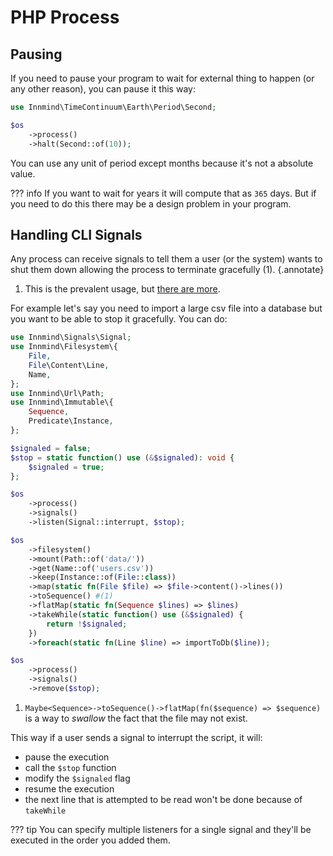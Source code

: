 # PHP Process

## Pausing

If you need to pause your program to wait for external thing to happen (or any other reason), you can pause it this way:

```php
use Innmind\TimeContinuum\Earth\Period\Second;

$os
    ->process()
    ->halt(Second::of(10));
```

You can use any unit of period except months because it's not a absolute value.

??? info
    If you want to wait for years it will compute that as `365` days. But if you need to do this there may be a design problem in your program.

## Handling CLI Signals

Any process can receive signals to tell them a user (or the system) wants to shut them down allowing the process to terminate gracefully (1).
{.annotate}

1. This is the prevalent usage, but [there are more](https://en.wikipedia.org/wiki/Signal_(IPC)).

For example let's say you need to import a large csv file into a database but you want to be able to stop it gracefully. You can do:

```php hl_lines="13 15 18-21 31-33"
use Innmind\Signals\Signal;
use Innmind\Filesystem\{
    File,
    File\Content\Line,
    Name,
};
use Innmind\Url\Path;
use Innmind\Immutable\{
    Sequence,
    Predicate\Instance,
};

$signaled = false;
$stop = static function() use (&$signaled): void {
    $signaled = true;
};

$os
    ->process()
    ->signals()
    ->listen(Signal::interrupt, $stop);

$os
    ->filesystem()
    ->mount(Path::of('data/'))
    ->get(Name::of('users.csv'))
    ->keep(Instance::of(File::class))
    ->map(static fn(File $file) => $file->content()->lines())
    ->toSequence() #(1)
    ->flatMap(static fn(Sequence $lines) => $lines)
    ->takeWhile(static function() use (&$signaled) {
        return !$signaled;
    })
    ->foreach(static fn(Line $line) => importToDb($line));

$os
    ->process()
    ->signals()
    ->remove($stop);
```

1. `Maybe<Sequence>->toSequence()->flatMap(fn($sequence) => $sequence)` is a way to _swallow_ the fact that the file may not exist.

This way if a user sends a signal to interrupt the script, it will:

- pause the execution
- call the `$stop` function
- modify the `$signaled` flag
- resume the execution
- the next line that is attempted to be read won't be done because of `takeWhile`

??? tip
    You can specify multiple listeners for a single signal and they'll be executed in the order you added them.
